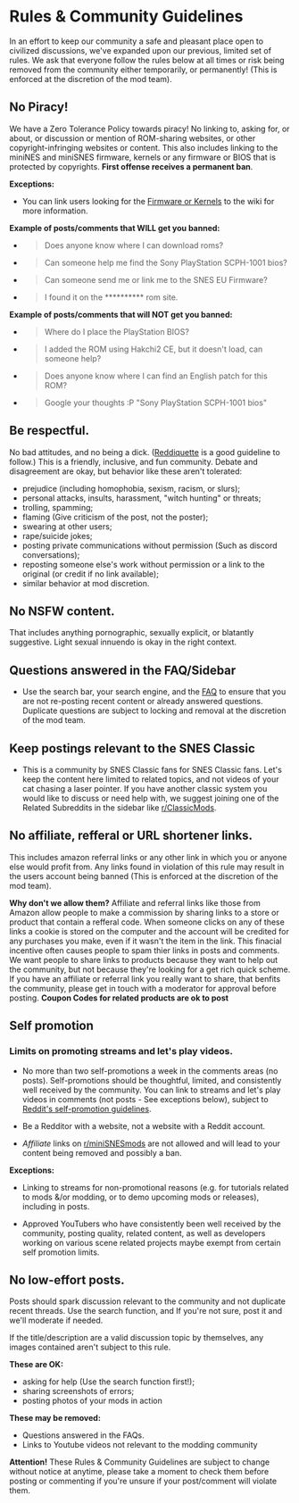 # Rules & Community Guidelines

In an effort to keep our community a safe and pleasant place open to civilized discussions, we've expanded upon our previous, limited set of rules. We ask that everyone follow the rules below at all times or risk being removed from the community either temporarily, or permanently! (This is enforced at the discretion of the mod team).

 ## No Piracy!
 We have a Zero Tolerance Policy towards piracy! 
 No linking to, asking for, or about, or discussion or mention of ROM-sharing websites, or other copyright-infringing websites or content. This also includes linking to the miniNES and miniSNES firmware, kernels or any firmware or BIOS that is protected by copyrights. **First offense receives a permanent ban**.

**Exceptions:** 
- You can link users looking for the [Firmware or Kernels](https://wiki.hakchi.net/Boot_Image) to the wiki for more information.

**Example of posts/comments that WILL get you banned:**

- > Does anyone know where I can download roms?

- > Can someone help me find the Sony PlayStation SCPH-1001 bios?

- > Can someone send me or link me to the SNES EU Firmware?

- > I found it on the ********** rom site.

**Example of posts/comments that will NOT get you banned:**

- > Where do I place the PlayStation BIOS?

- > I added the ROM using Hakchi2 CE, but it doesn't load, can someone help?

- > Does anyone know where I can find an English patch for this ROM?

- > Google your thoughts :P "Sony PlayStation SCPH-1001 bios"

## Be respectful.

No bad attitudes, and no being a dick. ([Reddiquette](https://www.reddit.com/wiki/reddiquette) is a good guideline to follow.)
This is a friendly, inclusive, and fun community. Debate and disagreement are okay, but behavior like these aren't tolerated:

-   prejudice (including homophobia, sexism, racism, or slurs);
-   personal attacks, insults, harassment, "witch hunting" or threats;
-   trolling, spamming;
-   flaming (Give criticism of the post, not the poster);
-   swearing at other users;
-   rape/suicide jokes;
-   posting private communications without permission (Such as discord conversations);
-   reposting someone else's work without permission or a link to the original (or credit if no link available);
-   similar behavior at mod discretion.

## No NSFW content.

That includes anything pornographic, sexually explicit, or blatantly suggestive. Light sexual innuendo is okay in the right context.

## Questions answered in the FAQ/Sidebar

-   Use the search bar, your search engine, and the  [FAQ](https://www.reddit.com/r/miniSNESmods/wiki/faq)  to ensure that you are not re-posting recent content or already answered questions. Duplicate questions are subject to locking and removal at the discretion of the mod team.

## Keep postings relevant to the SNES Classic

-   This is a community by SNES Classic fans for SNES Classic fans. Let's keep the content here limited to related topics, and not videos of your cat chasing a laser pointer. If you have another classic system you would like to discuss or need help with, we suggest joining one of the Related Subreddits in the sidebar like [r/ClassicMods](https://www.reddit.com/r/ClassicMods).

## No affiliate, refferal or URL shortener links.

This includes amazon referral links or any other link in which you or anyone else would profit from. Any links found in violation of this rule may result in the users account being banned (This is enforced at the discretion of the mod team).

**Why don't we allow them?**
Affiliate and referral links like those from Amazon allow people to make a commission by sharing links to a store or product that contain a refferal code. When someone clicks on any of these links a cookie is stored on the computer and the account will be credited for any purchases you make, even if it wasn't the item in the link. This finacial incentive often causes people to spam thier links in posts and comments.  We want people to share links to products because they want to help out the community, but not because they're looking for a get rich quick scheme. If you have an affiliate or referral link you really want to share, that benfits the community, please get in touch with a moderator for approval before posting. **Coupon Codes for related products are ok to post**

## Self promotion
### Limits on promoting streams and let's play videos.

- No more than two self-promotions a week in the comments areas (no posts).
Self-promotions should be thoughtful, limited, and consistently well received by the community. 
You can link to streams and let's play videos in comments (not posts - See exceptions below), subject to  [Reddit's self-promotion guidelines](https://www.reddit.com/wiki/selfpromotion).

- Be a Redditor with a website, not a website with a Reddit account.

- _Affiliate_ links on [r/miniSNESmods](https://www.reddit.com/r/miniSNESmods) are not allowed and will lead to your content being removed and possibly a ban.


**Exceptions:**

-   Linking to streams for non-promotional reasons (e.g. for tutorials related to mods &/or modding, or to demo upcoming mods or releases), including in posts.

- Approved YouTubers who have consistently been well received by the community, posting quality, related content, as well as developers working on various scene related projects maybe exempt from certain self promotion limits.

## No low-effort posts.

Posts should spark discussion relevant to the community and not duplicate recent threads. Use the search function, and If you're not sure, post it and we'll moderate if needed.

If the title/description are a valid discussion topic by themselves, any images contained aren't subject to this rule.

**These are OK:**

-   asking for help (Use the search function first!);
-   sharing screenshots of errors;
-   posting photos of your mods in action

**These may be removed:**

-   Questions answered in the FAQs.
-   Links to Youtube videos not relevant to the modding community

**Attention!**
These Rules & Community Guidelines are subject to change without notice at anytime, please take a moment to check them before posting or commenting if you're unsure if your post/comment will violate them.
